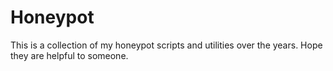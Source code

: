 Honeypot
=============

This is a collection of my honeypot scripts and utilities over the years.  Hope they are helpful to someone.

